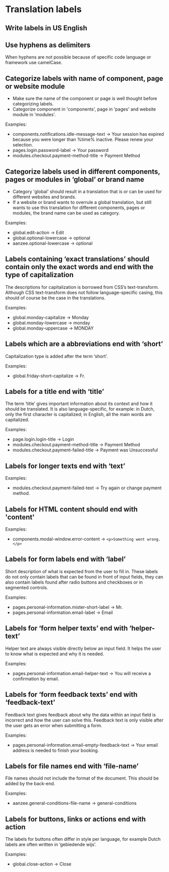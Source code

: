 # Translation labels

## Write labels in US English

## Use hyphens as delimiters

When hyphens are not possible because of specific code language or framework use camelCase.

## Categorize labels with name of component, page or website module

- Make sure the name of the component or page is well thought before categorizing labels.
- Categorize component in 'components', page in 'pages' and website module in 'modules'.

Examples:

- components.notifications.idle-message-text -> Your session has expired because you were longer than %time% inactive. Please renew your selection.
- pages.login.password-label -> Your password
- modules.checkout.payment-method-title -> Payment Method

## Categorize labels used in different components, pages or modules in ‘global’ or brand name

- Category 'global' should result in a translation that is or can be used for different websites and brands.
- If a website or brand wants to overrule a global translation, but still wants to use this translation for different components, pages or modules, the brand name can be used as category.

Examples:

- global.edit-action -> Edit
- global.optional-lowercase -> optional
- aanzee.optional-lowercase -> optional

## Labels containing ‘exact translations’ should contain only the exact words and end with the type of capitalization

The descriptions for capitalization is borrowed from CSS’s text-transform. Although CSS text-transform does not follow language-specific casing, this should of course be the case in the translations.

Examples:

- global.monday-capitalize -> Monday
- global.monday-lowercase -> monday
- global.monday-uppercase -> MONDAY

## Labels which are a abbreviations end with ‘short’

Capitalization type is added after the term ‘short’.

Examples:

- global.friday-short-capitalize -> Fr.

## Labels for a title end with ‘title’

The term ‘title’ gives important information about its context and how it should be translated. It is also language-specific, for example: in Dutch, only the first character is capitalized; in English, all the main words are capitalized.

Examples:

- page.login.login-title -> Login
- modules.checkout.payment-method-title -> Payment Method
- modules.checkout.payment-failed-title -> Payment was Unsuccessful

## Labels for longer texts end with ‘text’

Examples:

- modules.checkout.payment-failed-text -> Try again or change payment method.

## Labels for HTML content should end with 'content'

Examples:

- components.modal-window.error-content -> `<p>Something went wrong.</p>`

## Labels for form labels end with ‘label’

Short description of what is expected from the user to fill in. These labels do not only contain labels that can be found in front of input fields, they can also contain labels found after radio buttons and checkboxes or in segmented controls.

Examples:

- pages.personal-information.mister-short-label -> Mr.
- pages.personal-information.email-label -> Email

## Labels for ‘form helper texts’ end with ‘helper-text’

Helper text are always visible directly below an input field. It helps the user to know what is expected and why it is needed.

Examples:

- pages.personal-information.email-helper-text -> You will receive a confirmation by email.

## Labels for ‘form feedback texts’ end with ‘feedback-text’

Feedback text gives feedback about why the data within an input field is incorrect and how the user can solve this. Feedback text is only visible after the user gets an error when submitting a form.

Examples:

- pages.personal-information.email-empty-feedback-text -> Your email address is needed to finish your booking.

## Labels for file names end with ‘file-name’

File names should not include the format of the document. This should be added by the back-end.

Examples:

- aanzee.general-conditions-file-name -> general-conditions

## Labels for buttons, links or actions end with action

The labels for buttons often differ in style per language, for example Dutch labels are often written in ‘gebiedende wijs’.

Examples:

- global.close-action -> Close
